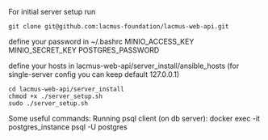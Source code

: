 For initial server setup run
```
git clone git@github.com:lacmus-foundation/lacmus-web-api.git
```

define your password in ~/.bashrc
	MINIO_ACCESS_KEY
 	MINIO_SECRET_KEY
 	POSTGRES_PASSWORD

define your hosts in lacmus-web-api/server_install/ansible_hosts (for single-server config you can keep default 127.0.0.1)

```
cd lacmus-web-api/server_install
chmod +x ./server_setup.sh
sudo ./server_setup.sh
```

Some useful commands:
	Running psql client (on db server): 
	docker exec -it postgres_instance psql -U postgres